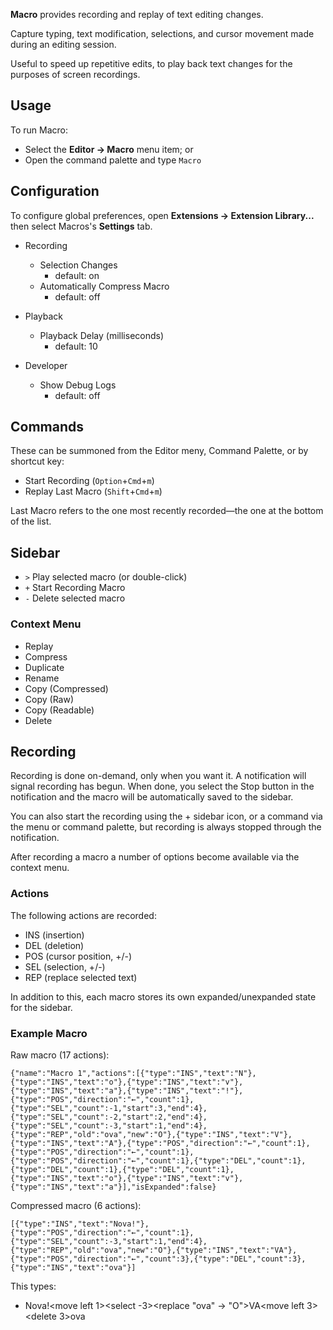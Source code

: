 **Macro** provides recording and replay of text editing changes.

Capture typing, text modification, selections, and cursor movement made during an editing session.

Useful to speed up repetitive edits, to play back text changes for the purposes of screen recordings.


## Usage

To run Macro:

- Select the **Editor → Macro** menu item; or
- Open the command palette and type `Macro`


## Configuration

To configure global preferences, open **Extensions → Extension Library...** then select Macros's **Settings** tab.

- Recording
  - Selection Changes
    - default: on
  - Automatically Compress Macro
    - default: off

- Playback
  - Playback Delay (milliseconds)
    - default: 10

- Developer
  - Show Debug Logs
    - default: off

## Commands

These can be summoned from the Editor meny, Command Palette, or by shortcut key:

- Start Recording (`Option`+`Cmd`+`m`)
- Replay Last Macro (`Shift`+`Cmd`+`m`)

Last Macro refers to the one most recently recorded—the one at the bottom of the list.


## Sidebar

- `>` Play selected macro (or double-click)
- `+` Start Recording Macro
- `-` Delete selected macro

### Context Menu

- Replay
- Compress
- Duplicate
- Rename
- Copy (Compressed)
- Copy (Raw)
- Copy (Readable)
- Delete


## Recording

Recording is done on-demand, only when you want it. A notification will signal recording has begun. When done, you select the Stop button in the notification and the macro will be automatically saved to the sidebar.

You can also start the recording using the + sidebar icon, or a command via the menu or command palette, but recording is always stopped through the notification.

After recording a macro a number of options become available via the context menu.

### Actions

The following actions are recorded:

- INS (insertion)
- DEL (deletion)
- POS (cursor position, +/-)
- SEL (selection, +/-)
- REP (replace selected text)

In addition to this, each macro stores its own expanded/unexpanded state for the sidebar.

### Example Macro

Raw macro (17 actions):
```
{"name":"Macro 1","actions":[{"type":"INS","text":"N"},{"type":"INS","text":"o"},{"type":"INS","text":"v"},{"type":"INS","text":"a"},{"type":"INS","text":"!"},{"type":"POS","direction":"←","count":1},{"type":"SEL","count":-1,"start":3,"end":4},{"type":"SEL","count":-2,"start":2,"end":4},{"type":"SEL","count":-3,"start":1,"end":4},{"type":"REP","old":"ova","new":"O"},{"type":"INS","text":"V"},{"type":"INS","text":"A"},{"type":"POS","direction":"←","count":1},{"type":"POS","direction":"←","count":1},{"type":"POS","direction":"←","count":1},{"type":"DEL","count":1},{"type":"DEL","count":1},{"type":"DEL","count":1},{"type":"INS","text":"o"},{"type":"INS","text":"v"},{"type":"INS","text":"a"}],"isExpanded":false}
```
Compressed macro (6 actions):
```
[{"type":"INS","text":"Nova!"},{"type":"POS","direction":"←","count":1},{"type":"SEL","count":-3,"start":1,"end":4},{"type":"REP","old":"ova","new":"O"},{"type":"INS","text":"VA"},{"type":"POS","direction":"←","count":3},{"type":"DEL","count":3},{"type":"INS","text":"ova"}]
```

This types:

- Nova!<move left 1><select -3><replace "ova" → "O">VA<move left 3><delete 3>ova
